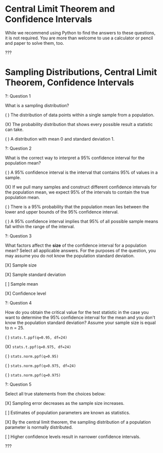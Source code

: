# Central Limit Theorem and Confidence Intervals

While we recommend using Python to find the answers to these questions, it is not required. You are more than welcome to use a calculator or pencil and paper to solve them, too.

???

# Sampling Distributions, Central Limit Theorem, Confidence Intervals

?: Question 1 


What is a sampling distribution?

( ) The distribution of data points within a single sample from a population.

(X) The probability distribution that shows every possible result a statistic can take.

( ) A distribution with mean 0 and standard deviation 1.


?: Question 2


What is the correct way to interpret a 95% confidence interval for the population mean? 

( ) A 95% confidence interval is the interval that contains 95% of values in a sample.

(X) If we pull many samples and construct different confidence intervals for the population mean, we expect 95% of the intervals to contain the true population mean. 

( ) There is a 95% probability that the population mean lies between the lower and upper bounds of the 95% confidence interval.

( ) A 95% confidence interval implies that 95% of all possible sample means fall within the range of the interval.

?: Question 3


What factors affect the **size** of the confidence interval for a population mean? Select all applicable answers. For the purposes of the question, you may assume you do not know the population standard deviation.

[X] Sample size

[X] Sample standard deviation

[ ] Sample mean

[X] Confidence level

?: Question 4


How do you obtain the critical value for the test statistic in the case you want to determine the 95% confidence interval for the mean and you don't know the population standard deviation? Assume your sample size is equal to n = 25.

( ) `stats.t.ppf(q=0.95, df=24)`

(X) `stats.t.ppf(q=0.975, df=24)`

( ) `stats.norm.ppf(q=0.95)`

( ) `stats.norm.ppf(q=0.975, df=24)`

( ) `stats.norm.ppf(q=0.975)`

?: Question 5


Select all true statements from the choices below:

[X] Sampling error decreases as the sample size increases.

[ ] Estimates of population parameters are known as statistics.

[X] By the central limit theorem, the sampling distribution of a population parameter is normally distributed.

[ ] Higher confidence levels result in narrower confidence intervals.


???